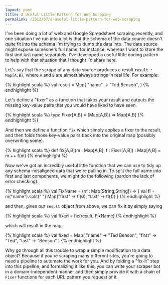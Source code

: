 ```yaml
---
layout: post
title: A Useful Little Pattern for Web Scraping
permalink: /2012/07/a-useful-little-pattern-for-web-scraping
---
```


I've been doing a lot of web and Google Spreadsheet scraping recently, and one
situation I've run into a lot is that the schema of the data source doesn't
*quite* fit into the schema I'm trying to dump the data into. The data source
might expose someone's full name, for instance, whereas I want to store the
first and last name separately. I've developed a useful little coding pattern
to help with that situation that I thought I'd share here.

Let's say that the scrape of any data source produces a result `result :
Map[A,B]`, where `A` and `B` are almost always strings in real life. For
example:

{% highlight scala %}
val result = Map(
  "name" -> "Ted Benson",
)
{% endhighlight %}

Let's define a "fixer" as a function that takes your result and outputs the
missing key-value pairs that you would have liked to have seen.

{% highlight scala %}
type Fixer[A,B] = (Map[A,B]) => Map[A,B]
{% endhighlight %}

And then we define a function `fix` which simply applies a fixer to the result,
and then folds those key-value pairs back into the original map (possibly
overwriting some).

{% highlight scala %}
def fix[A,B](m : Map[A,B], f : Fixer[A,B]) : Map[A,B] = m ++ f(m)
{% endhighlight %}

Now we've got an incredibly useful little function that we can use to tidy up
any schema-misaligned data that we're pulling in. To split the full name into first and last components, we might do the following (pardon the lack of error checking):

{% highlight scala %}
val FixName = (m : Map[String,String]) => {
  val fl = m("name").split(" ")
  Map("first" -> fl(0), "last" -> fl(1))
}
{% endhighlight %}

and then, given our `result` object from above, we can fix it by simply saying

{% highlight scala %}
val fixed = fix(result, FixName)
{% endhighlight %}

which will result in the map

{% highlight scala %}
val fixed = Map(
  "name" -> "Ted Benson",
  "first" -> "Ted",
  "last" -> "Benson"
)
{% endhighlight %}

Why go through all this trouble to wrap a simple modification to a data object?
Because if you're scraping many different sites, you're going to need a
pipeline to automate the work for you.  And by folding a "fix-it" step into
this pipeline, and formalizing it like this, you can write your scraper bot in
a domain-independent manner and then simply provide it with a chain of `Fixer`
functions for each URL pattern you request of it.
